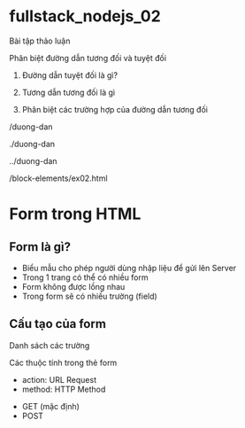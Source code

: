 # fullstack_nodejs_02

Bài tập thảo luận

Phân biệt đường dẫn tương đối và tuyệt đối

1. Đường dẫn tuyệt đối là gì?

2. Tương dẫn tương đối là gì

3. Phân biệt các trường hợp của đường dẫn tương đối

/duong-dan

./duong-dan

../duong-dan

/block-elements/ex02.html

# Form trong HTML

## Form là gì?

- Biểu mẫu cho phép người dùng nhập liệu để gửi lên Server
- Trong 1 trang có thể có nhiều form
- Form không được lồng nhau
- Trong form sẽ có nhiều trường (field)

## Cấu tạo của form

<form>
    Danh sách các trường
</form>

Các thuộc tính trong thẻ form

- action: URL Request
- method: HTTP Method
+ GET (mặc định)
+ POST
